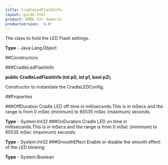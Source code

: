 ```yaml
---
title: CradleLedFlashInfo
layout: guide.html
product: EMDK For Xamarin 
productversion: '4.0' 
---
```

The class to hold the LED Flash settings.

**Type** - Java.Lang.Object

##Constructors

###CradleLedFlashInfo

**public CradleLedFlashInfo (int p0, int p1, bool p2);**

Constructor to instantiate the CradleLEDConfig.

##Properties

###OffDuration
Cradle LED off time in milliseconds.This is in mSecs and the range is from 0 mSec (minimum) to 65535 mSec (maximum) seconds.

**Type** - System.Int32
###OnDuration
Cradle LED on time in milliseconds.This is in mSecs and the range is from 0 mSec (minimum) to 65535 mSec (maximum) seconds.

**Type** - System.Int32
###SmoothEffect
Enable or disable the smooth effect of the LED blinking

**Type** - System.Boolean
